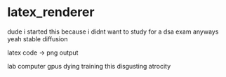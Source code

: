 # latex_renderer

dude i started this because i didnt want to study for a dsa exam
anyways yeah stable diffusion

latex code -> png output

lab computer gpus dying training this disgusting atrocity
